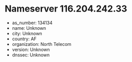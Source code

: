 # Nameserver 116.204.242.33

* as_number: 134134
* name: Unknown
* city: Unknown
* country: AF
* organization: North Telecom
* version: Unknown
* dnssec: Unknown
